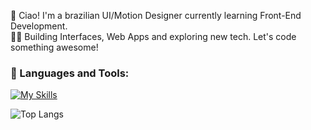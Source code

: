 👋 Ciao!  I'm a brazilian UI/Motion Designer currently learning Front-End Development. <br>
👨‍💻 Building Interfaces, Web Apps and exploring new tech. Let's code something awesome!

### 🔨 Languages and Tools:
[![My Skills](https://skillicons.dev/icons?i=html,css,js,sass,bootstrap,tailwind,vscode,github,git,figma,xd,ps,ai,ae,pr&perline=8)](https://skillicons.dev)

![Top Langs](https://github-readme-stats.vercel.app/api/top-langs/?username=correlucas&layout=compact)

